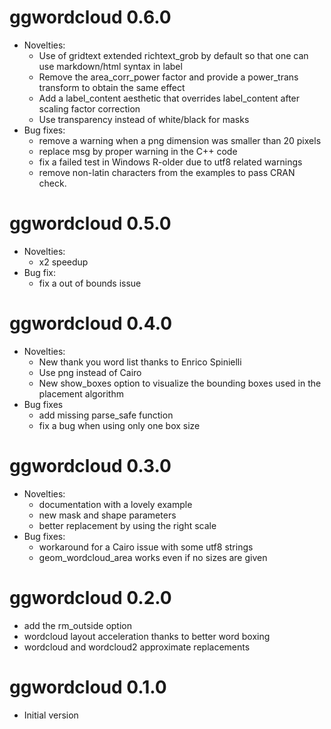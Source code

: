 # ggwordcloud 0.6.0
* Novelties:
   * Use of gridtext extended richtext_grob by default so that one can use markdown/html syntax in label
   * Remove the area_corr_power factor and provide a power_trans transform to obtain the same effect
   * Add a label_content aesthetic that overrides label_content after scaling factor correction
   * Use transparency instead of white/black for masks
* Bug fixes:
  * remove a warning when a png dimension was smaller than 20 pixels
  * replace msg by proper warning in the C++ code
  * fix a failed test in Windows R-older due to utf8 related warnings
  * remove non-latin characters from the examples to pass CRAN check.

# ggwordcloud 0.5.0
* Novelties:
   * x2 speedup
* Bug fix:
   * fix a out of bounds issue

# ggwordcloud 0.4.0
* Novelties:
    * New thank you word list thanks to Enrico Spinielli
    * Use png instead of Cairo
    * New show_boxes option to visualize the bounding boxes used in the placement algorithm
* Bug fixes
    * add missing parse_safe function
    * fix a bug when using only one box size

# ggwordcloud 0.3.0
* Novelties:
    * documentation with a lovely example
    * new mask and shape parameters
    * better replacement by using the right scale
* Bug fixes:
    * workaround for a Cairo issue with some utf8 strings
    * geom_wordcloud_area works even if no sizes are given

# ggwordcloud 0.2.0
* add the rm_outside option
* wordcloud layout acceleration thanks to better word boxing
* wordcloud and wordcloud2 approximate replacements

# ggwordcloud 0.1.0
* Initial version
